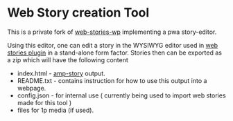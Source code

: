 # Web Story creation Tool

This is a private fork of [web-stories-wp](https://github.com/google/web-stories-wp) implementing a pwa story-editor.

Using this editor, one can edit a story in the WYSIWYG editor used in [web stories plugin](https://wp.stories.google/) in a stand-alone form factor.
Stories then can be exported as a zip which will have the following content
- index.html  - [amp-story](https://amp.dev/about/stories/) output.
- README.txt  - contains instruction for how to use this output into a webpage.
- config.json - for internal use ( currently being used to import web stories made for this tool )
- files for 1p media (if used).

